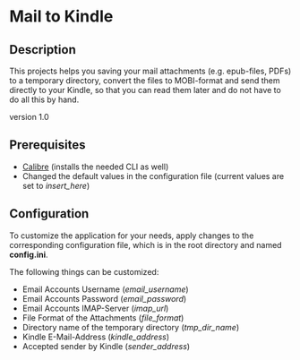 # Mail to Kindle #
## Description ##
This projects helps you saving your mail attachments (e.g. epub-files, PDFs) to a
temporary directory, convert the files to MOBI-format and send them directly
to your Kindle, so that you can read them later and do not have to do all
this by hand.

version 1.0

## Prerequisites ##
 - [Calibre](https://calibre-ebook.com/) (installs the needed CLI as well)
 - Changed the default values in the configuration file (current values are set to *insert_here*)

## Configuration ##
To customize the application for your needs, apply changes to the corresponding configuration file, which is in the root directory and named **config.ini**.

The following things can be customized:
 - Email Accounts Username (*email_username*)
 - Email Accounts Password (*email_password*)
 - Email Accounts IMAP-Server (*imap_url*)
 - File Format of the Attachments (*file_format*)
 - Directory name of the temporary directory (*tmp_dir_name*)
 - Kindle E-Mail-Address (*kindle_address*)
 - Accepted sender by Kindle (*sender_address*)